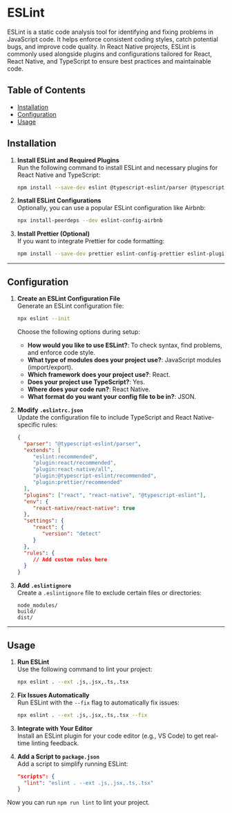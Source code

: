 # ESLint

ESLint is a static code analysis tool for identifying and fixing problems in JavaScript code. It helps enforce consistent coding styles, catch potential bugs, and improve code quality. In React Native projects, ESLint is commonly used alongside plugins and configurations tailored for React, React Native, and TypeScript to ensure best practices and maintainable code.

## Table of Contents

- [Installation](#installation)  
- [Configuration](#configuration)  
- [Usage](#usage)  

## Installation

1. **Install ESLint and Required Plugins**  
    Run the following command to install ESLint and necessary plugins for React Native and TypeScript:  
    ```bash
    npm install --save-dev eslint @typescript-eslint/parser @typescript-eslint/eslint-plugin eslint-plugin-react eslint-plugin-react-native eslint-plugin-import eslint-plugin-jsx-a11y
    ```

2. **Install ESLint Configurations**  
    Optionally, you can use a popular ESLint configuration like Airbnb:  
    ```bash
    npx install-peerdeps --dev eslint-config-airbnb
    ```

3. **Install Prettier (Optional)**  
    If you want to integrate Prettier for code formatting:  
    ```bash
    npm install --save-dev prettier eslint-config-prettier eslint-plugin-prettier
    ```

---

## Configuration

1. **Create an ESLint Configuration File**  
    Generate an ESLint configuration file:  
    ```bash
    npx eslint --init
    ```

    Choose the following options during setup:
    - **How would you like to use ESLint?**: To check syntax, find problems, and enforce code style.
    - **What type of modules does your project use?**: JavaScript modules (import/export).
    - **Which framework does your project use?**: React.
    - **Does your project use TypeScript?**: Yes.
    - **Where does your code run?**: React Native.
    - **What format do you want your config file to be in?**: JSON.

2. **Modify `.eslintrc.json`**  
    Update the configuration file to include TypeScript and React Native-specific rules:  
    ```json
    {
      "parser": "@typescript-eslint/parser",
      "extends": [
         "eslint:recommended",
         "plugin:react/recommended",
         "plugin:react-native/all",
         "plugin:@typescript-eslint/recommended",
         "plugin:prettier/recommended"
      ],
      "plugins": ["react", "react-native", "@typescript-eslint"],
      "env": {
         "react-native/react-native": true
      },
      "settings": {
         "react": {
            "version": "detect"
         }
      },
      "rules": {
         // Add custom rules here
      }
    }
    ```

3. **Add `.eslintignore`**  
    Create a `.eslintignore` file to exclude certain files or directories:  
    ```
    node_modules/
    build/
    dist/
    ```

---

## Usage

1. **Run ESLint**  
    Use the following command to lint your project:  
    ```bash
    npx eslint . --ext .js,.jsx,.ts,.tsx
    ```

2. **Fix Issues Automatically**  
    Run ESLint with the `--fix` flag to automatically fix issues:  
    ```bash
    npx eslint . --ext .js,.jsx,.ts,.tsx --fix
    ```

3. **Integrate with Your Editor**  
    Install an ESLint plugin for your code editor (e.g., VS Code) to get real-time linting feedback.

4. **Add a Script to `package.json`**  
    Add a script to simplify running ESLint:  
    ```json
    "scripts": {
      "lint": "eslint . --ext .js,.jsx,.ts,.tsx"
    }
    ```

Now you can run `npm run lint` to lint your project.

